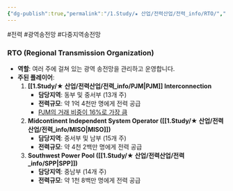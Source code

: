 ```yaml
---
{"dg-publish":true,"permalink":"/1.Study/★ 산업/전력산업/전력_info/RTO/","created":"2024-09-03T16:52:47.567+09:00","updated":"2025-06-03T20:07:21.888+09:00"}
---
```


#전력 #광역송전망 #다중지역송전망 


### RTO (Regional Transmission Organization)

- **역할**: 여러 주에 걸쳐 있는 광역 송전망을 관리하고 운영합니다.
- **주된 플레이어**:
    1. **[[1.Study/★ 산업/전력산업/전력_info/PJM\|PJM]] Interconnection**
        - **담당지역**: 동부 및 중서부 (13개 주)
        - **전력규모**: 약 1억 4천만 명에게 전력 공급
        - [PJM의 거래 비중이 16%로 가장 큼](9.3_미국전력시장분석.pdf#page=12&selection=253,0,268,1&color=yellow)
    2. **Midcontinent Independent System Operator ([[1.Study/★ 산업/전력산업/전력_info/MISO\|MISO]])**
        - **담당지역**: 중서부 및 남부 (15개 주)
        - **전력규모**: 약 4천 2백만 명에게 전력 공급
    3. **Southwest Power Pool ([[1.Study/★ 산업/전력산업/전력_info/SPP\|SPP]])**
        - **담당지역**: 중남부 (14개 주)
        - **전력규모**: 약 1천 8백만 명에게 전력 공급